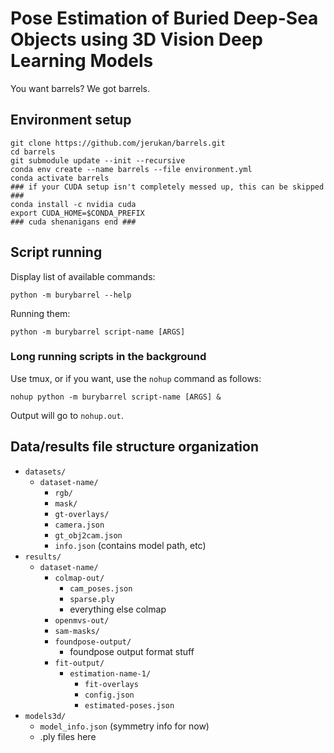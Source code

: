 # Pose Estimation of Buried Deep-Sea Objects using 3D Vision Deep Learning Models

You want barrels? We got barrels.

## Environment setup

```shell
git clone https://github.com/jerukan/barrels.git
cd barrels
git submodule update --init --recursive
conda env create --name barrels --file environment.yml
conda activate barrels
### if your CUDA setup isn't completely messed up, this can be skipped ###
conda install -c nvidia cuda
export CUDA_HOME=$CONDA_PREFIX
### cuda shenanigans end ###
```

## Script running

Display list of available commands:

```shell
python -m burybarrel --help
```

Running them:

```shell
python -m burybarrel script-name [ARGS]
```

### Long running scripts in the background

Use tmux, or if you want, use the `nohup` command as follows:

```shell
nohup python -m burybarrel script-name [ARGS] &
```

Output will go to `nohup.out`.

## Data/results file structure organization

- `datasets/`
	- `dataset-name/`
		- `rgb/`
		- `mask/`
		- `gt-overlays/`
		- `camera.json`
		- `gt_obj2cam.json`
		- `info.json` (contains model path, etc)
- `results/`
	- `dataset-name/`
		- `colmap-out/`
			- `cam_poses.json`
			- `sparse.ply`
			- everything else colmap
		- `openmvs-out/`
		- `sam-masks/`
		- `foundpose-output/`
			- foundpose output format stuff
		- `fit-output/`
			- `estimation-name-1/`
				- `fit-overlays`
				- `config.json`
				- `estimated-poses.json`
- `models3d/`
	- `model_info.json` (symmetry info for now)
	- .ply files here
